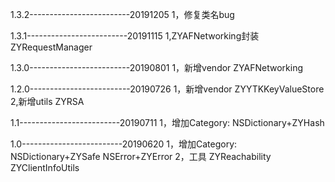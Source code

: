 1.3.2-------------------------20191205
1，修复类名bug

1.3.1-------------------------20191115
1,ZYAFNetworking封装ZYRequestManager

1.3.0-------------------------20190801
1，新增vendor
ZYAFNetworking

1.2.0-------------------------20190726
1，新增vendor
ZYYTKKeyValueStore
2,新增utils
ZYRSA

1.1-------------------------20190711
1，增加Category:
NSDictionary+ZYHash

1.0-------------------------20190620
1，增加Category:
NSDictionary+ZYSafe
NSError+ZYError
2，工具
ZYReachability
ZYClientInfoUtils

